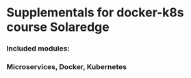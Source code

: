 # Supplementals for docker-k8s course Solaredge

### Included modules:
### Microservices, Docker, Kubernetes

